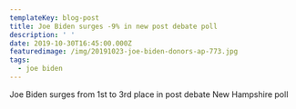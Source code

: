```yaml
---
templateKey: blog-post
title: Joe Biden surges -9% in new post debate poll
description: ' '
date: 2019-10-30T16:45:00.000Z
featuredimage: /img/20191023-joe-biden-donors-ap-773.jpg
tags:
  - joe biden
---
```

Joe Biden surges from 1st to 3rd place in post debate New Hampshire poll
